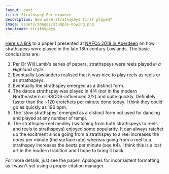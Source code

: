 ```yaml
---
layout: post
title: Strathspey Performance
description: How were strathspeys first played?
image: assets/images/stumpie-bowing.png
shortcode: strathspeys
---
```


[Here's a link](http://tsmacdonald.com/assets/docs/macdonald-strathspeys-reels-strathspey-reels.pdf) to
a paper I presented at [NAFCo 2018 in Aberdeen](https://www.abdn.ac.uk/nafco/) on how strathspeys were played
in the late 18th century Lowlands. The basic conclusions are:

1. Per Dr Will Lamb's series of papers, strathspeys were reels played _in a Highland style_.
2. Eventually Lowlanders realised that it was nice to play reels as reels or as strathspeys.
3. Eventually the strathspey emerged as a distinct form.
4. The dance strathspey was played in 4/4 (not in the modern Northeastern or RSCDS-influenced 2/2) and quite quickly.
   Definitely faster than the ~120 crotchets per minute done today. I think they could go as quickly as 196 bpm.
5. The 'slow strathspey' emerged as a distinct form not used for dancing and played at any number of tempi.
6. The strathspey-reel medley (switching from both strathspeys to reels and reels to strathspeys) enjoyed some
   popularity. It can always ratchet up the excitment since going from a strathspey to a reel increases the _notes_ per
   minute (the surface rate) whereas going from a reel to a strathspey increases the _beats_ per minute (see #4). I
   think this is a lost art in the modern tradition and I hope to bring it back.

For more details, just see the paper! Apologies for inconsistent formatting as I wasn't yet using a proper citation
manager.
